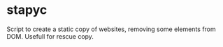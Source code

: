 # stapyc
Script to create a static copy of websites, removing some elements from DOM. Usefull for rescue copy.
